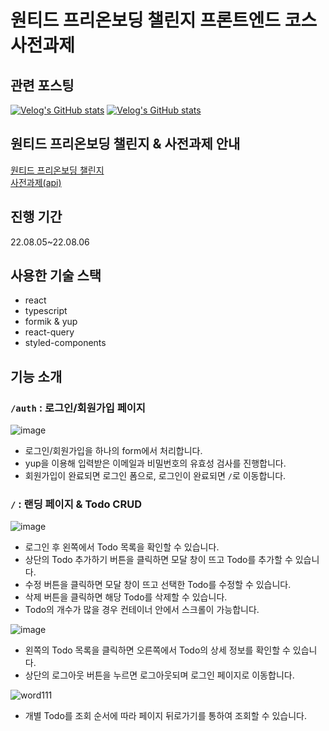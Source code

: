 # 원티드 프리온보딩 챌린지 프론트엔드 코스 사전과제

## 관련 포스팅
[![Velog's GitHub stats](https://velog-readme-stats.vercel.app/api?name=rnrn99&slug=원티드-프리온보딩-프론트엔드-챌린지-사전과제-회고)](https://velog.io/@rnrn99/%EC%9B%90%ED%8B%B0%EB%93%9C-%ED%94%84%EB%A6%AC%EC%98%A8%EB%B3%B4%EB%94%A9-%ED%94%84%EB%A1%A0%ED%8A%B8%EC%97%94%EB%93%9C-%EC%B1%8C%EB%A6%B0%EC%A7%80-%EC%82%AC%EC%A0%84%EA%B3%BC%EC%A0%9C-%ED%9A%8C%EA%B3%A0)
[![Velog's GitHub stats](https://velog-readme-stats.vercel.app/api?name=rnrn99&slug=1주차-api-리팩토링)](https://velog.io/@rnrn99/1%EC%A3%BC%EC%B0%A8-api-%EB%A6%AC%ED%8C%A9%ED%86%A0%EB%A7%81)

## 원티드 프리온보딩 챌린지 & 사전과제 안내
[원티드 프리온보딩 챌린지](https://www.wanted.co.kr/events/pre_challenge_fe_1)  
[사전과제(api)](https://github.com/starkoora/wanted-pre-onboarding-challenge-fe-1-api)

## 진행 기간
22.08.05~22.08.06

## 사용한 기술 스택
- react
- typescript
- formik & yup
- react-query
- styled-components

## 기능 소개
### `/auth` : 로그인/회원가입 페이지
![image](https://user-images.githubusercontent.com/28249915/183247779-62277727-1bfd-42ed-928b-02dcbde2109a.png)

- 로그인/회원가입을 하나의 form에서 처리합니다.
- yup을 이용해 입력받은 이메일과 비밀번호의 유효성 검사를 진행합니다.
- 회원가입이 완료되면 로그인 폼으로, 로그인이 완료되면 `/`로 이동합니다.

### `/` : 랜딩 페이지 & Todo CRUD

![image](https://user-images.githubusercontent.com/28249915/183247867-85e0cf8c-48b2-458f-99bd-20331268e014.png)

- 로그인 후 왼쪽에서 Todo 목록을 확인할 수 있습니다.
- 상단의 Todo 추가하기 버튼을 클릭하면 모달 창이 뜨고 Todo를 추가할 수 있습니다.
- 수정 버튼을 클릭하면 모달 창이 뜨고 선택한 Todo를 수정할 수 있습니다.
- 삭제 버튼을 클릭하면 해당 Todo를 삭제할 수 있습니다.
- Todo의 개수가 많을 경우 컨테이너 안에서 스크롤이 가능합니다.

![image](https://user-images.githubusercontent.com/28249915/183247930-de8f41d8-ea86-44c9-bfb5-7135f55f57e6.png)

- 왼쪽의 Todo 목록을 클릭하면 오른쪽에서 Todo의 상세 정보를 확인할 수 있습니다.
- 상단의 로그아웃 버튼을 누르면 로그아웃되며 로그인 페이지로 이동합니다.

![word111](https://user-images.githubusercontent.com/28249915/183248018-e8aaf589-5b30-4dd4-865e-81e16d2742c0.gif)

- 개별 Todo를 조회 순서에 따라 페이지 뒤로가기를 통하여 조회할 수 있습니다.
